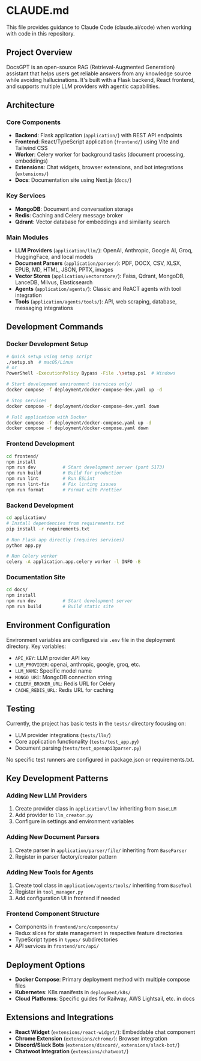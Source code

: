 # CLAUDE.md

This file provides guidance to Claude Code (claude.ai/code) when working with code in this repository.

## Project Overview

DocsGPT is an open-source RAG (Retrieval-Augmented Generation) assistant that helps users get reliable answers from any knowledge source while avoiding hallucinations. It's built with a Flask backend, React frontend, and supports multiple LLM providers with agentic capabilities.

## Architecture

### Core Components
- **Backend**: Flask application (`application/`) with REST API endpoints
- **Frontend**: React/TypeScript application (`frontend/`) using Vite and Tailwind CSS
- **Worker**: Celery worker for background tasks (document processing, embeddings)
- **Extensions**: Chat widgets, browser extensions, and bot integrations (`extensions/`)
- **Docs**: Documentation site using Next.js (`docs/`)

### Key Services
- **MongoDB**: Document and conversation storage
- **Redis**: Caching and Celery message broker
- **Qdrant**: Vector database for embeddings and similarity search

### Main Modules
- **LLM Providers** (`application/llm/`): OpenAI, Anthropic, Google AI, Groq, HuggingFace, and local models
- **Document Parsers** (`application/parser/`): PDF, DOCX, CSV, XLSX, EPUB, MD, HTML, JSON, PPTX, images
- **Vector Stores** (`application/vectorstore/`): Faiss, Qdrant, MongoDB, LanceDB, Milvus, Elasticsearch
- **Agents** (`application/agents/`): Classic and ReACT agents with tool integration
- **Tools** (`application/agents/tools/`): API, web scraping, database, messaging integrations

## Development Commands

### Docker Development Setup
```bash
# Quick setup using setup script
./setup.sh  # macOS/Linux
# or
PowerShell -ExecutionPolicy Bypass -File .\setup.ps1  # Windows

# Start development environment (services only)
docker compose -f deployment/docker-compose-dev.yaml up -d

# Stop services
docker compose -f deployment/docker-compose-dev.yaml down

# Full application with Docker
docker compose -f deployment/docker-compose.yaml up -d
docker compose -f deployment/docker-compose.yaml down
```

### Frontend Development
```bash
cd frontend/
npm install
npm run dev          # Start development server (port 5173)
npm run build        # Build for production
npm run lint         # Run ESLint
npm run lint-fix     # Fix linting issues
npm run format       # Format with Prettier
```

### Backend Development
```bash
cd application/
# Install dependencies from requirements.txt
pip install -r requirements.txt

# Run Flask app directly (requires services)
python app.py

# Run Celery worker
celery -A application.app.celery worker -l INFO -B
```

### Documentation Site
```bash
cd docs/
npm install
npm run dev          # Start development server
npm run build        # Build static site
```

## Environment Configuration

Environment variables are configured via `.env` file in the deployment directory. Key variables:
- `API_KEY`: LLM provider API key
- `LLM_PROVIDER`: openai, anthropic, google, groq, etc.
- `LLM_NAME`: Specific model name
- `MONGO_URI`: MongoDB connection string
- `CELERY_BROKER_URL`: Redis URL for Celery
- `CACHE_REDIS_URL`: Redis URL for caching

## Testing

Currently, the project has basic tests in the `tests/` directory focusing on:
- LLM provider integrations (`tests/llm/`)
- Core application functionality (`tests/test_app.py`)
- Document parsing (`tests/test_openapi3parser.py`)

No specific test runners are configured in package.json or requirements.txt.

## Key Development Patterns

### Adding New LLM Providers
1. Create provider class in `application/llm/` inheriting from `BaseLLM`
2. Add provider to `llm_creator.py`
3. Configure in settings and environment variables

### Adding New Document Parsers
1. Create parser in `application/parser/file/` inheriting from `BaseParser`
2. Register in parser factory/creator pattern

### Adding New Tools for Agents
1. Create tool class in `application/agents/tools/` inheriting from `BaseTool`
2. Register in `tool_manager.py`
3. Add configuration UI in frontend if needed

### Frontend Component Structure
- Components in `frontend/src/components/`
- Redux slices for state management in respective feature directories
- TypeScript types in `types/` subdirectories
- API services in `frontend/src/api/`

## Deployment Options

- **Docker Compose**: Primary deployment method with multiple compose files
- **Kubernetes**: K8s manifests in `deployment/k8s/`
- **Cloud Platforms**: Specific guides for Railway, AWS Lightsail, etc. in docs

## Extensions and Integrations

- **React Widget** (`extensions/react-widget/`): Embeddable chat component
- **Chrome Extension** (`extensions/chrome/`): Browser integration
- **Discord/Slack Bots** (`extensions/discord/`, `extensions/slack-bot/`)
- **Chatwoot Integration** (`extensions/chatwoot/`)
